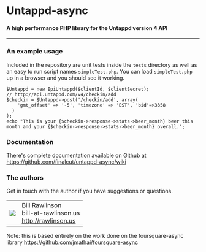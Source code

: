 Untappd-async
=======================
#### A high performance PHP library for the Untappd version 4 API

----------------------------------------

### An example usage

Included in the repository are unit tests inside the `tests` directory as well as an easy to run script names `simpleTest.php`. You can load `simpleTest.php` up in a browser and you should see it working.

    $Untappd = new EpiUntappd($clientId, $clientSecret);
    // http://api.untappd.com/v4/checkin/add
    $checkin = $Untappd->post('/checkin/add', array(
        'gmt_offset' => '-5', 'timezone' => 'EST', 'bid'=>3358
      )
    );
    echo "This is your {$checkin->response->stats->beer_month} beer this month and your {$checkin->response->stats->beer_month} overall.";


### Documentation

There's complete documentation available on Github at <https://github.com/finalcut/untappd-async/wiki>

### The authors

Get in touch with the author if you have suggestions or questions.
<table>
  <tr>
    <td><img src="http://www.gravatar.com/avatar/34f0e28f985a8e2ce7638f48708981c0?s=60"></td><td valign="middle">Bill Rawlinson<br>bill-at-rawlinson.us<br><a href="http://rawlinson.us">http://rawlinson.us</a></td>
  </tr>
</table>

Note: this is based entirely on the work done on the foursquare-async library <https://github.com/jmathai/foursquare-async>
